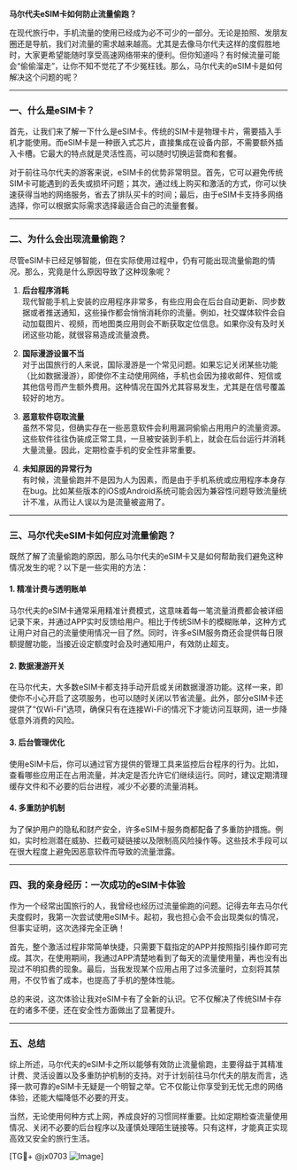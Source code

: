 **马尔代夫eSIM卡如何防止流量偷跑？**

在现代旅行中，手机流量的使用已经成为必不可少的一部分。无论是拍照、发朋友圈还是导航，我们对流量的需求越来越高。尤其是去像马尔代夫这样的度假胜地时，大家更希望能随时享受高速网络带来的便利。但你知道吗？有时候流量可能会“偷偷溜走”，让你不知不觉花了不少冤枉钱。那么，马尔代夫的eSIM卡是如何解决这个问题的呢？

---

### 一、什么是eSIM卡？

首先，让我们来了解一下什么是eSIM卡。传统的SIM卡是物理卡片，需要插入手机才能使用。而eSIM卡是一种嵌入式芯片，直接集成在设备内部，不需要额外插入卡槽。它最大的特点就是灵活性高，可以随时切换运营商和套餐。

对于前往马尔代夫的游客来说，eSIM卡的优势非常明显。首先，它可以避免传统SIM卡可能遇到的丢失或损坏问题；其次，通过线上购买和激活的方式，你可以快速获得当地的网络服务，省去了排队买卡的时间；最后，由于eSIM卡支持多网络选择，你可以根据实际需求选择最适合自己的流量套餐。

---

### 二、为什么会出现流量偷跑？

尽管eSIM卡已经足够智能，但在实际使用过程中，仍有可能出现流量偷跑的情况。那么，究竟是什么原因导致了这种现象呢？

1. **后台程序消耗**  
   现代智能手机上安装的应用程序非常多，有些应用会在后台自动更新、同步数据或者推送通知，这些操作都会悄悄消耗你的流量。例如，社交媒体软件会自动加载图片、视频，而地图类应用则会不断获取定位信息。如果你没有及时关闭这些功能，就很容易造成流量浪费。

2. **国际漫游设置不当**  
   对于出国旅行的人来说，国际漫游是一个常见问题。如果忘记关闭某些功能（比如数据漫游），即使你不主动使用网络，手机也会因为接收邮件、短信或其他信号而产生额外费用。这种情况在国外尤其容易发生，尤其是在信号覆盖较好的地方。

3. **恶意软件窃取流量**  
   虽然不常见，但确实存在一些恶意软件会利用漏洞偷偷占用用户的流量资源。这些软件往往伪装成正常工具，一旦被安装到手机上，就会在后台运行并消耗大量流量。因此，定期检查手机的安全性非常重要。

4. **未知原因的异常行为**  
   有时候，流量偷跑并不是因为人为因素，而是由于手机系统或应用程序本身存在bug。比如某些版本的iOS或Android系统可能会因为兼容性问题导致流量统计不准，从而让人误以为是流量被盗用了。

---

### 三、马尔代夫eSIM卡如何应对流量偷跑？

既然了解了流量偷跑的原因，那么马尔代夫的eSIM卡又是如何帮助我们避免这种情况发生的呢？以下是一些实用的方法：

#### 1. **精准计费与透明账单**
   马尔代夫的eSIM卡通常采用精准计费模式，这意味着每一笔流量消费都会被详细记录下来，并通过APP实时反馈给用户。相比于传统SIM卡的模糊账单，这种方式让用户对自己的流量使用情况一目了然。同时，许多eSIM服务商还会提供每日限额提醒功能，当接近设定额度时会及时通知用户，有效防止超支。

#### 2. **数据漫游开关**
   在马尔代夫，大多数eSIM卡都支持手动开启或关闭数据漫游功能。这样一来，即使你不小心开启了这项服务，也可以随时关闭以节省流量。此外，部分eSIM卡还提供了“仅Wi-Fi”选项，确保只有在连接Wi-Fi的情况下才能访问互联网，进一步降低意外消费的风险。

#### 3. **后台管理优化**
   使用eSIM卡后，你可以通过官方提供的管理工具来监控后台程序的行为。比如，查看哪些应用正在占用流量，并决定是否允许它们继续运行。同时，建议定期清理缓存文件和不必要的后台进程，减少不必要的流量消耗。

#### 4. **多重防护机制**
   为了保护用户的隐私和财产安全，许多eSIM卡服务商都配备了多重防护措施。例如，实时检测潜在威胁、拦截可疑链接以及限制高风险操作等。这些技术手段可以在很大程度上避免因恶意软件而导致的流量泄露。

---

### 四、我的亲身经历：一次成功的eSIM卡体验

作为一个经常出国旅行的人，我曾经也经历过流量偷跑的问题。记得去年去马尔代夫度假时，我第一次尝试使用eSIM卡。起初，我也担心会不会出现类似的情况，但事实证明，这次选择完全正确！

首先，整个激活过程非常简单快捷，只需要下载指定的APP并按照指引操作即可完成。其次，在使用期间，我通过APP清楚地看到了每天的流量使用量，再也没有出现过不明扣费的现象。最后，当我发现某个应用占用了过多流量时，立刻将其禁用，不仅节省了成本，也提高了手机的整体性能。

总的来说，这次体验让我对eSIM卡有了全新的认识。它不仅解决了传统SIM卡存在的诸多不便，还在安全性方面做出了显著提升。

---

### 五、总结

综上所述，马尔代夫的eSIM卡之所以能够有效防止流量偷跑，主要得益于其精准计费、灵活设置以及多重防护机制的支持。对于计划前往马尔代夫的朋友而言，选择一款可靠的eSIM卡无疑是一个明智之举。它不仅能让你享受到无忧无虑的网络体验，还能大幅降低不必要的开支。

当然，无论使用何种方式上网，养成良好的习惯同样重要。比如定期检查流量使用情况、关闭不必要的后台程序以及谨慎处理陌生链接等。只有这样，才能真正实现高效又安全的旅行生活。

[TG💪+ @jx0703 ![Image](https://github.com/user-attachments/assets/dbca1d08-cadb-493c-b0ec-ad6f7a83f270)]